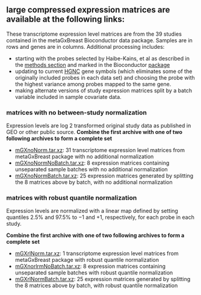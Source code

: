 ## large compressed expression matrices are available at the following links:
These transcriptome expression level matrices are from the 39 studies contained in the metaGxBreast Bioconductor data package.  Samples are in rows and genes are in columns. Additional processing includes:
- starting with the probes selected by Haibe-Kains, et al as described in the [methods section](https://academic.oup.com/jnci/article/104/4/311/979947#86094846) and marked in the Bioconductor [package](https://www.bioconductor.org/packages/release/data/experiment/html/MetaGxBreast.html)
- updating to current [HGNC]() gene symbols (which eliminates some of the originally included probes in each data set) and choosing the probe with the highest variance among probes mapped to the same gene.
- making alternate versions of study expression matrices split by a batch variable included in sample covariate data. 
### matrices with no between-study normalization
Expression levels are log 2 transformed original study data as published in GEO or other public source.
**Combine the first archive with one of two following archives to form a complete set**
- [mGXnoNorm.tar.xz](https://snet-bio-data.s3.us-west-2.amazonaws.com/example15bmc/mGXnoNorm.tar.xz): 31 transcriptome expression level matrices from metaGxBreast package with no additional normalization
- [mGXnoNormNoBatch.tar.xz](https://snet-bio-data.s3.us-west-2.amazonaws.com/example15bmc/mGXnoNormNoBatch.tar.xz): 8 expression matrices containing unseparated sample batches with no additional normalization
- [mGXnoNormBatch.tar.xz](https://snet-bio-data.s3.us-west-2.amazonaws.com/example15bmc/mGXnoNormBatch.tar.xz): 25 expression matrices generated by splitting the 8 matrices above by batch, with no additional normalization
### matrices with robust quantile normalization
Expression levels are normalized with a linear map defined by setting quantiles 2.5% and 97.5% to −1 and +1, respectively, for each probe in each study.  
  
**Combine the first archive with one of two following archives to form a complete set**
- [mGXrlNorm.tar.xz](https://snet-bio-data.s3.us-west-2.amazonaws.com/example15bmc/mGXnoNorm.tar.xz): 1 transcriptome expression level matrices from metaGxBreast package with robust quantile normalization
- [mGXnorlrmNoBatch.tar.xz](https://snet-bio-data.s3.us-west-2.amazonaws.com/example15bmc/mGXnoNormNoBatch.tar.xz): 8 expression matrices containing unseparated sample batches with robust quantile normalization
- [mGXrlNormBatch.tar.xz](https://snet-bio-data.s3.us-west-2.amazonaws.com/example15bmc/mGXnoNormBatch.tar.xz): 25 expression matrices generated by splitting the 8 matrices above by batch, with robust quantile normalization
